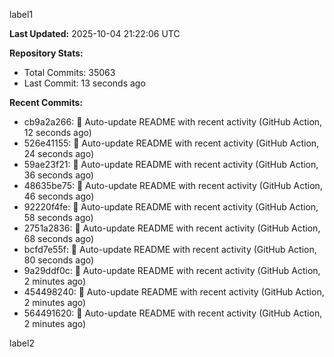 
label1 
<!-- ACTIVITY_START -->
**Last Updated:** 2025-10-04 21:22:06 UTC

**Repository Stats:**
- Total Commits: 35063
- Last Commit: 13 seconds ago

**Recent Commits:**
- cb9a2a266: 🤖 Auto-update README with recent activity (GitHub Action, 12 seconds ago)
- 526e41155: 🤖 Auto-update README with recent activity (GitHub Action, 24 seconds ago)
- 59ae23f21: 🤖 Auto-update README with recent activity (GitHub Action, 36 seconds ago)
- 48635be75: 🤖 Auto-update README with recent activity (GitHub Action, 46 seconds ago)
- 92220f4fe: 🤖 Auto-update README with recent activity (GitHub Action, 58 seconds ago)
- 2751a2836: 🤖 Auto-update README with recent activity (GitHub Action, 68 seconds ago)
- bcfd7e55f: 🤖 Auto-update README with recent activity (GitHub Action, 80 seconds ago)
- 9a29ddf0c: 🤖 Auto-update README with recent activity (GitHub Action, 2 minutes ago)
- 454498240: 🤖 Auto-update README with recent activity (GitHub Action, 2 minutes ago)
- 564491620: 🤖 Auto-update README with recent activity (GitHub Action, 2 minutes ago)
<!-- ACTIVITY_END -->

label2
